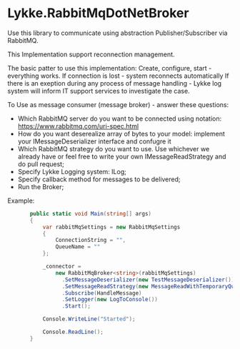 # Lykke.RabbitMqDotNetBroker

Use this library to communicate using abstraction Publisher/Subscriber via RabbitMQ.

This Implementation support reconnection management. 

The basic patter to use this implementation:
Create, configure, start - everything works. 
If connection is lost - system reconnects automatically
If there is an exeption during any process of message handling - Lykke log system will inform IT support services to investigate the case.


To Use as message consumer (message broker) - answer these questions:

 - Which RabbitMQ server do you want to be connected using notation: https://www.rabbitmq.com/uri-spec.html 
 - How do you want deserealize array of bytes to your model: implement your IMessageDeserializer<TModel> interface and confugre it
 - Which RabbitMQ strategy do you want to use. Use whichever we already have or feel free to write your own IMessageReadStrategy and do pull request;
 - Specify Lykke Logging system: ILog;
 - Specify callback method for messages to be delivered;
 - Run the Broker;
 
 Example:
 ```csharp
        public static void Main(string[] args)
        {
            var rabbitMqSettings = new RabbitMqSettings
            {
                ConnectionString = "",
                QueueName = ""
            };

            _connector = 
                new RabbitMqBroker<string>(rabbitMqSettings)
                  .SetMessageDeserializer(new TestMessageDeserializer())
                  .SetMessageReadStrategy(new MessageReadWithTemporaryQueueStrategy())
                  .Subscribe(HandleMessage)
                  .SetLogger(new LogToConsole())
                  .Start();

            Console.WriteLine("Started");

            Console.ReadLine();
        }
```
